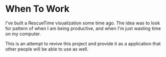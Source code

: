 # When To Work
I've built a RescueTime visualization some time ago. The idea was to look for pattern of when I am being productive, and when I'm just wasting time on my computer.

This is an attempt to revive this project and provide it as a application that other people will be able to use as well.
